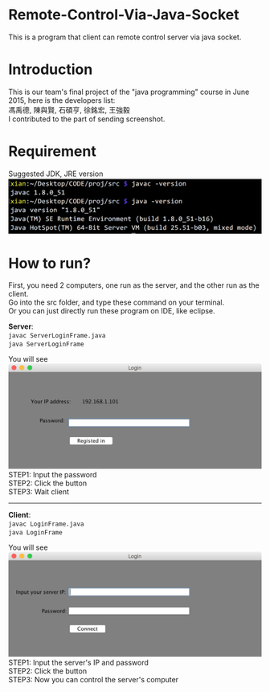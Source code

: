 # Remote-Control-Via-Java-Socket
This is a program that client can remote control server via java socket.

# Introduction
This is our team's final project of the "java programming" course in June 2015, here is the developers list:   
馮禹德, 陳與賢, 石碩亨, 徐銘宏, 王強毅   
I contributed to the part of sending screenshot.

# Requirement
Suggested JDK, JRE version
![client's screenshot](/img/version.png)

# How to run?
First, you need 2 computers, one run as the server, and the other run as the client.   
Go into the src folder, and type these command on your terminal.   
Or you can just directly run these program on IDE, like eclipse.   

**Server**:   
<code>javac ServerLoginFrame.java</code>   
<code>java ServerLoginFrame</code>   


You will see 
![server's screenshot](/img/server.png)
STEP1: Input the password   
STEP2: Click the button   
STEP3: Wait client   

***

**Client**:   
<code>javac LoginFrame.java</code>   
<code>java LoginFrame</code>


You will see
![client's screenshot](/img/client.png)
STEP1: Input the server's IP and password   
STEP2: Click the button   
STEP3: Now you can control the server's computer   
